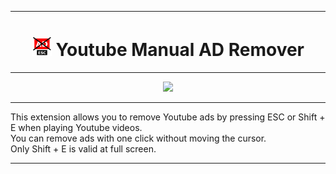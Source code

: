 
***

<h1 align="center">
  <img src="https://github.com/Keinsleif/youtube-manual-ad-remover/blob/master/src/128.png" height="32" width="32" />
  Youtube Manual AD Remover
</h1>

***

<p align="center">
  <a href="https://chrome.google.com/webstore/detail/youtube-manual-ad-remover/jfbjbbfpbogjffpkcfmchfgamgioniea">
    <img src="https://gist.githubusercontent.com/Keinsleif/25e76d4dac22454e94b56671363ae87a/raw/0a3343c9421f623cab07cceb25b5eca159e5a1b2/webstore.svg" width="300"/>
  </a>
</p>

***

This extension allows you to remove Youtube ads by pressing ESC or Shift + E when playing Youtube videos.  
You can remove ads with one click without moving the cursor.  
Only Shift + E is valid at full screen.  

***
